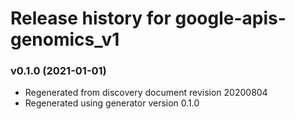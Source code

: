 # Release history for google-apis-genomics_v1

### v0.1.0 (2021-01-01)

* Regenerated from discovery document revision 20200804
* Regenerated using generator version 0.1.0

